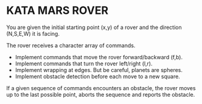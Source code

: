 # KATA MARS ROVER

You are given the initial starting point (x,y) of a rover and the direction (N,S,E,W) it is facing.

The rover receives a character array of commands.

- Implement commands that move the rover forward/backward (f,b).
- Implement commands that turn the rover left/right (l,r).
- Implement wrapping at edges. But be careful, planets are spheres.
- Implement obstacle detection before each move to a new square.

If a given sequence of commands encounters an obstacle, the rover moves up to the last possible point, aborts the sequence and reports the obstacle.
